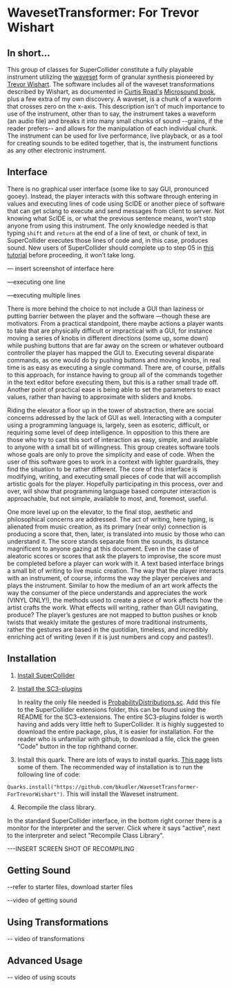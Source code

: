 # WavesetTransformer: For Trevor Wishart

  

## In short...

This group of classes for SuperCollider constitute a fully playable instrument utilizing the [waveset](http://www.trevorwishart.co.uk/transformation.html) form of granular synthesis pioneered by [Trevor Wishart](https://en.wikipedia.org/wiki/Trevor_Wishart). The software includes all of the waveset transformations described by Wishart, as documented in [Curtis Road's](https://en.wikipedia.org/wiki/Curtis_Roads) [Microsound book](https://monoskop.org/images/d/d1/Roads_Curtis_Microsound.pdf), plus a few extra of my own discovery. A waveset, is a chunk of a waveform that crosses zero on the x-axis. This description isn't of much importance to use of the instrument, other than to say, the instrument takes a waveform (an audio file) and breaks it into many small chunks of sound --grains, if the reader prefers-- and allows for the manipulation of each individual chunk. The instrument can be used for live performance, live playback, or as a tool for creating sounds to be edited together, that is, the instrument functions as any other electronic instrument.

  

## Interface

There is no graphical user interface (some like to say GUI, pronounced gooey). Instead, the player interacts with this software through entering in values and executing lines of code using ScIDE or another piece of software that can get sclang to execute and send messages from client to server. Not knowing what ScIDE is, or what the previous sentence means, won’t stop anyone from using this instrument. The only knowledge needed is that typing `shift` and `return` at the end of a line of text, or chunk of text, in SuperCollider executes those lines of code and, in this case, produces sound. New users of SuperCollider should complete up to step 05 in [this tutorial](https://doc.sccode.org/Tutorials/Getting-Started/00-Getting-Started-With-SC.html) before proceeding, it won’t take long.

  

— insert screenshot of interface here

  

—executing one line

  

—executing multiple lines

  

There is more behind the choice to not include a GUI than laziness or putting barrier between the player and the software —though these are motivators. From a practical standpoint, there maybe actions a player wants to take that are physically difficult or impractical with a GUI, for instance moving a series of knobs in different directions (some up, some down) while pushing buttons that are far away on the screen or whatever outboard controller the player has mapped the GUI to. Executing several disparate commands, as one would do by pushing buttons and moving knobs, in real time is as easy as executing a single command. There are, of course, pitfalls to this approach, for instance having to group all of the commands together in the text editor before executing them, but this is a rather small trade off. Another point of practical ease is being able to set the parameters to exact values, rather than having to approximate with sliders and knobs.

  

Riding the elevator a floor up in the tower of abstraction, there are social concerns addressed by the lack of GUI as well. Interacting with a computer using a programming language is, largely, seen as esoteric, difficult, or requiring some level of deep intelligence. In opposition to this there are those who try to cast this sort of interaction as easy, simple, and available to anyone with a small bit of willingness. This group creates software tools whose goals are only to prove the simplicity and ease of code. When the user of this software goes to work in a context with lighter guardrails, they find the situation to be rather different. The core of this interface is modifying, writing, and executing small pieces of code that will accomplish artistic goals for the player. Hopefully participating in this process, over and over, will show that programming language based computer interaction is approachable, but not simple, available to most, and, foremost, useful.

  

One more level up on the elevator, to the final stop, aesthetic and philosophical concerns are addressed. The act of writing, here typing, is alienated from music creation, as its primary (near only) connection is producing a score that, then, later, is translated into music by those who can understand it. The score stands separate from the sounds, its distance magnificent to anyone gazing at this document. Even in the case of aleatoric scores or scores that ask the players to improvise, the score must be completed before a player can work with it. A text based interface brings a small bit of writing to live music creation. The way that the player interacts with an instrument, of course, informs the way the player perceives and plays the instrument. Similar to how the medium of an art work affects the way the consumer of the piece understands and appreciates the work (VINYL ONLY!), the methods used to create a piece of work affects how the artist crafts the work. What effects will writing, rather than GUI navigating, produce? The player’s gestures are not mapped to button pushes or knob twists that weakly imitate the gestures of more traditional instruments, rather the gestures are based in the quotidian, timeless, and incredibly enriching act of writing (even if it is just numbers and copy and pastes!).

  

## Installation

  

1. [Install SuperCollider](https://supercollider.github.io/)

2. [Install the SC3-plugins](https://github.com/supercollider/sc3-plugins)

    In reality the only file needed is [ProbabilityDistributions.sc](https://github.com/supercollider/sc3-plugins/blob/main/source/LoopBufUGens/sc/classes/LJP%20Classes/ProbabilityDistributions.sc). Add this file to the SuperCollider extensions folder, this can be found using the README for the SC3-extensions. The entire SC3-plugins folder is worth having and adds very little heft to SuperCollider. It is highly suggested to download the entire package, plus, it is easier for installation. For the reader who is unfamiliar with github, to download a file, click the green "Code" button in the top righthand corner.

3. Install this quark. There are lots of ways to install quarks. [This page](https://doc.sccode.org/Guides/UsingQuarks.html) lists some of them. The recommended way of installation is to run the following line of code:

 `Quarks.install("https://github.com/bkudler/WavesetTransformer-ForTrevorWishart")`. This will install the Waveset instrument.

4. Recompile the class library.

  In the standard SuperCollider interface, in the bottom right corner there is a monitor for the interpreter and the server. Click where it says "active", next to the interpreter and select "Recompile Class Library".

---INSERT SCREEN SHOT OF RECOMPILING

  

## Getting Sound

--refer to starter files, download starter files

--video of getting sound


## Using Transformations

-- video of transformations
  

## Advanced Usage

-- video of using scouts
